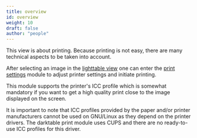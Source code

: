 ```yaml
---
title: overview
id: overview
weight: 10
draft: false
author: "people"
---
```


This view is about printing. Because printing is not easy, there are many technical aspects to be taken into account.

After selecting an image in the [lighttable view](../lighttable/_index.md) one can enter the [print settings](../module-reference/utility-modules/print/print-settings.md) module to adjust printer settings and initiate printing.

This module supports the printer's ICC profile which is somewhat mandatory if you want to get a high quality print close to the image displayed on the screen.

It is important to note that ICC profiles provided by the paper and/or printer manufacturers cannot be used on GNU/Linux as they depend on the printer drivers. The darktable print module uses CUPS and there are no ready-to-use ICC profiles for this driver.
